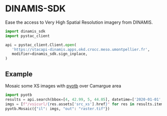 # DINAMIS-SDK

Ease the access to Very High Spatial Resolution imagery from DINAMIS.

```python
import dinamis_sdk
import pystac_client

api = pystac_client.Client.open(
   'https://stacapi-dinamis.apps.okd.crocc.meso.umontpellier.fr',
   modifier=dinamis_sdk.sign_inplace,
)
```

## Example

Mosaic some XS images with [pyotb](https://pypi.org/project/pyotb/) over Camargue area

```python
import pyotb
results = api.search(bbox=[4, 42.99, 5, 44.05], datetime=['2020-01-01', '2022-01-02'])
imgs = [f"/vsicurl/{res.assets['src_xs'].href}" for res in results.items()]
pyotb.Mosaic({"il": imgs, "out": "raster.tif"})
```